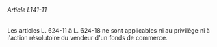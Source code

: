 ###### Article L141-11

Les articles L. 624-11 à L. 624-18 ne sont applicables ni au privilège ni à l'action résolutoire du vendeur d'un fonds de commerce.

